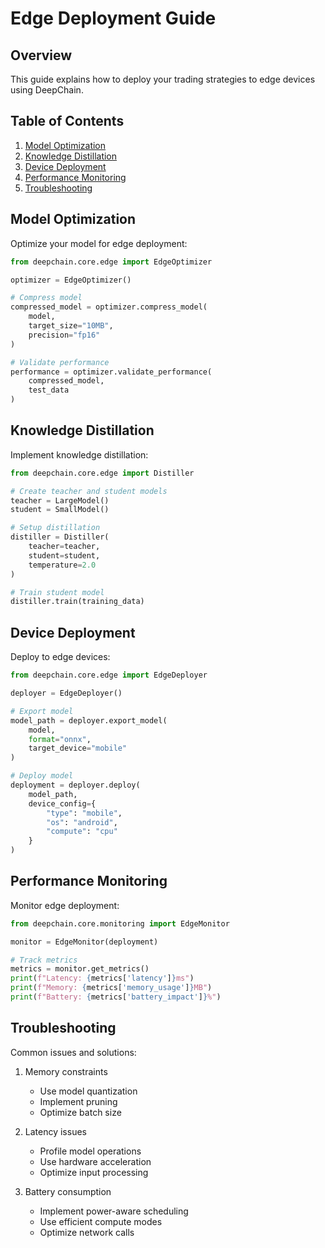 # Edge Deployment Guide

## Overview

This guide explains how to deploy your trading strategies to edge devices using DeepChain.

## Table of Contents

1. [Model Optimization](#model-optimization)
2. [Knowledge Distillation](#knowledge-distillation)
3. [Device Deployment](#device-deployment)
4. [Performance Monitoring](#performance-monitoring)
5. [Troubleshooting](#troubleshooting)

## Model Optimization

Optimize your model for edge deployment:

```python
from deepchain.core.edge import EdgeOptimizer

optimizer = EdgeOptimizer()

# Compress model
compressed_model = optimizer.compress_model(
    model,
    target_size="10MB",
    precision="fp16"
)

# Validate performance
performance = optimizer.validate_performance(
    compressed_model,
    test_data
)
```

## Knowledge Distillation

Implement knowledge distillation:

```python
from deepchain.core.edge import Distiller

# Create teacher and student models
teacher = LargeModel()
student = SmallModel()

# Setup distillation
distiller = Distiller(
    teacher=teacher,
    student=student,
    temperature=2.0
)

# Train student model
distiller.train(training_data)
```

## Device Deployment

Deploy to edge devices:

```python
from deepchain.core.edge import EdgeDeployer

deployer = EdgeDeployer()

# Export model
model_path = deployer.export_model(
    model,
    format="onnx",
    target_device="mobile"
)

# Deploy model
deployment = deployer.deploy(
    model_path,
    device_config={
        "type": "mobile",
        "os": "android",
        "compute": "cpu"
    }
)
```

## Performance Monitoring

Monitor edge deployment:

```python
from deepchain.core.monitoring import EdgeMonitor

monitor = EdgeMonitor(deployment)

# Track metrics
metrics = monitor.get_metrics()
print(f"Latency: {metrics['latency']}ms")
print(f"Memory: {metrics['memory_usage']}MB")
print(f"Battery: {metrics['battery_impact']}%")
```

## Troubleshooting

Common issues and solutions:

1. Memory constraints
   - Use model quantization
   - Implement pruning
   - Optimize batch size

2. Latency issues
   - Profile model operations
   - Use hardware acceleration
   - Optimize input processing

3. Battery consumption
   - Implement power-aware scheduling
   - Use efficient compute modes
   - Optimize network calls 
